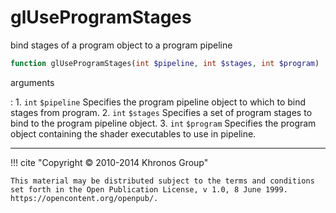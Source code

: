 # glUseProgramStages
bind stages of a program object to a program pipeline

```php
function glUseProgramStages(int $pipeline, int $stages, int $program) : void
```



arguments

:    1. `int` `$pipeline` Specifies the program pipeline object to which to bind
    stages from program.
    2. `int` `$stages` Specifies a set of program stages to bind to the program
    pipeline object.
    3. `int` `$program` Specifies the program object containing the shader
    executables to use in pipeline.



---
     

!!! cite "Copyright © 2010-2014 Khronos Group"

    This material may be distributed subject to the terms and conditions set forth in the Open Publication License, v 1.0, 8 June 1999. https://opencontent.org/openpub/.